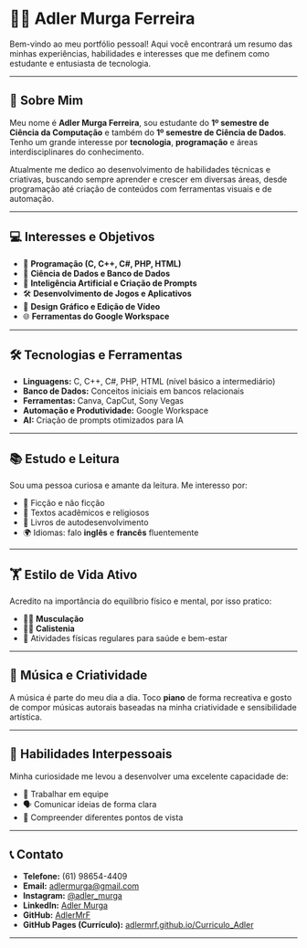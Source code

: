 # 👨‍💻 Adler Murga Ferreira

Bem-vindo ao meu portfólio pessoal! Aqui você encontrará um resumo das minhas experiências, habilidades e interesses que me definem como estudante e entusiasta de tecnologia.

---

## 🧠 Sobre Mim

Meu nome é **Adler Murga Ferreira**, sou estudante do **1º semestre de Ciência da Computação** e também do **1º semestre de Ciência de Dados**. Tenho um grande interesse por **tecnologia**, **programação** e áreas interdisciplinares do conhecimento.

Atualmente me dedico ao desenvolvimento de habilidades técnicas e criativas, buscando sempre aprender e crescer em diversas áreas, desde programação até criação de conteúdos com ferramentas visuais e de automação.

---

## 💻 Interesses e Objetivos

- 🚀 **Programação (C, C++, C#, PHP, HTML)**
- 🧠 **Ciência de Dados e Banco de Dados**
- 🤖 **Inteligência Artificial e Criação de Prompts**
- 🛠️ **Desenvolvimento de Jogos e Aplicativos**
- 🎨 **Design Gráfico e Edição de Vídeo**
- 🌐 **Ferramentas do Google Workspace**

---

## 🛠️ Tecnologias e Ferramentas

- **Linguagens:** C, C++, C#, PHP, HTML (nível básico a intermediário)
- **Banco de Dados:** Conceitos iniciais em bancos relacionais
- **Ferramentas:** Canva, CapCut, Sony Vegas
- **Automação e Produtividade:** Google Workspace
- **AI:** Criação de prompts otimizados para IA

---

## 📚 Estudo e Leitura

Sou uma pessoa curiosa e amante da leitura. Me interesso por:

- 📘 Ficção e não ficção
- 📖 Textos acadêmicos e religiosos
- 📗 Livros de autodesenvolvimento
- 🌍 Idiomas: falo **inglês** e **francês** fluentemente

---

## 🏋️ Estilo de Vida Ativo

Acredito na importância do equilíbrio físico e mental, por isso pratico:

- 🏋️‍♂️ **Musculação**
- 🤸‍♂️ **Calistenia**
- 💪 Atividades físicas regulares para saúde e bem-estar

---

## 🎵 Música e Criatividade

A música é parte do meu dia a dia. Toco **piano** de forma recreativa e gosto de compor músicas autorais baseadas na minha criatividade e sensibilidade artística.

---

## 🤝 Habilidades Interpessoais

Minha curiosidade me levou a desenvolver uma excelente capacidade de:

- 👥 Trabalhar em equipe
- 🗣️ Comunicar ideias de forma clara
- 🤔 Compreender diferentes pontos de vista

---

## 📞 Contato

- **Telefone:** (61) 98654-4409  
- **Email:** [adlermurga@gmail.com](mailto:adlermurga@gmail.com)  
- **Instagram:** [@adler_murga](https://instagram.com/adler_murga)  
- **LinkedIn:** [Adler Murga](https://www.linkedin.com/in/adler-m-804605364/)  
- **GitHub:** [AdlerMrF](https://github.com/AdlerMrF)  
- **GitHub Pages (Currículo):** [adlermrf.github.io/Curriculo_Adler](https://adlermrf.github.io/Curriculo_Adler/)

---

